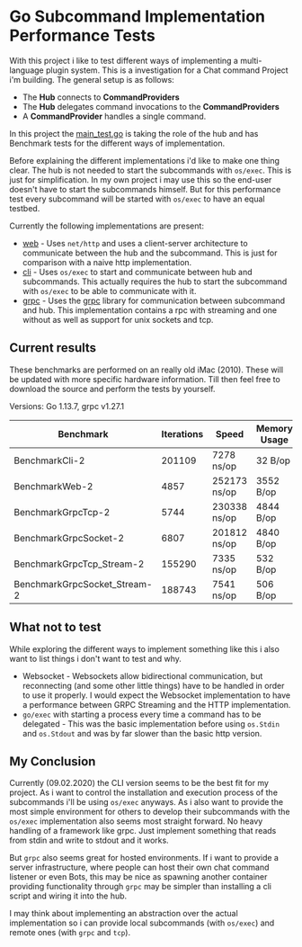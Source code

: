 # Go Subcommand Implementation Performance Tests

With this project i like to test different ways of implementing a multi-language plugin system. This is a investigation for a Chat command Project i'm building. The general setup is as follows:

- The __Hub__ connects to __CommandProviders__
- The __Hub__ delegates command invocations to the __CommandProviders__
- A __CommandProvider__ handles a single command.

In this project the [main_test.go](main_test.go) is taking the role of the hub and has Benchmark tests for the different ways of implementation.

Before explaining the different implementations i'd like to make one thing clear. The hub is not needed to start the subcommands with `os/exec`. This is just for simplification. In my own project i may use this so the end-user doesn't have to start the subcommands himself. But for this performance test every subcommand will be started with `os/exec` to have an equal testbed.

Currently the following implementations are present:

- [web](web/) - Uses `net/http` and uses a client-server architecture to communicate between the hub and the subcommand. This is just for comparison with a naive http implementation.
- [cli](cli/) - Uses `os/exec` to start and communicate between hub and subcommands. This actually requires the hub to start the subcommand with `os/exec` to be able to communicate with it.
- [grpc](grpc/) - Uses the [grpc](https://grpc.io/) library for communication between subcommand and hub. This implementation contains a rpc with streaming and one without as well as support for unix sockets and tcp.

## Current results

These benchmarks are performed on an really old iMac (2010). These will be updated with more specific hardware information. Till then feel free to download the source and perform the tests by yourself.

Versions: Go 1.13.7, grpc v1.27.1

| Benchmark                    | Iterations | Speed        | Memory Usage | Allocation   |
| ---------------------------- | ---------- | ------------ | ------------ | ------------ |
| BenchmarkCli-2               | 201109     | 7278 ns/op   | 32 B/op      | 2 allocs/op  |
| BenchmarkWeb-2               | 4857       | 252173 ns/op | 3552 B/op    | 47 allocs/op |
| BenchmarkGrpcTcp-2           | 5744       | 230338 ns/op | 4844 B/op    | 98 allocs/op |
| BenchmarkGrpcSocket-2        | 6807       | 201812 ns/op | 4840 B/op    | 98 allocs/op |
| BenchmarkGrpcTcp_Stream-2    | 155290     | 7335 ns/op   | 532 B/op     | 15 allocs/op |
| BenchmarkGrpcSocket_Stream-2 | 188743     | 7541 ns/op   | 506 B/op     | 15 allocs/op |

## What not to test

While exploring the different ways to implement something like this i also want to list things i don't want to test and why.

- Websocket - Websockets allow bidirectional communication, but reconnecting (and some other little things) have to be handled in order to use it properly. I would expect the Websocket implementation to have a performance between GRPC Streaming and the HTTP implementation.
- `go/exec` with starting a process every time a command has to be delegated - This was the basic implementation before using `os.Stdin` and `os.Stdout` and was by far slower than the basic http version.

## My Conclusion

Currently (09.02.2020) the CLI version seems to be the best fit for my project. As i want to control the installation and execution process of the subcommands i'll be using `os/exec` anyways. As i also want to provide the most simple environment for others to develop their subcommands with the `os/exec` implementation also seems most straight forward. No heavy handling of a framework like grpc. Just implement something that reads from stdin and write to stdout and it works.

But `grpc` also seems great for hosted environments. If i want to provide a server infrastructure, where people can host their own chat command listener or even Bots, this may be nice as spawning another container providing functionality through `grpc` may be simpler than installing a cli script and wiring it into the hub.

I may think about implementing an abstraction over the actual implementation so i can provide local subcommands (with `os/exec`) and remote ones (with `grpc` and `tcp`). 